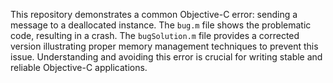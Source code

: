 This repository demonstrates a common Objective-C error: sending a message to a deallocated instance.  The `bug.m` file shows the problematic code, resulting in a crash. The `bugSolution.m` file provides a corrected version illustrating proper memory management techniques to prevent this issue.  Understanding and avoiding this error is crucial for writing stable and reliable Objective-C applications.